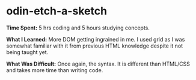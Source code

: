 # odin-etch-a-sketch

**Time Spent:** 5 hrs coding and 5 hours studying concepts.

**What I Learned:** More DOM getting ingrained in me. I used grid as I was somewhat familiar with it from previous HTML knowledge despite it not being taught yet. 

**What Was Difficult:** Once again, the syntax. It is different than HTML/CSS and takes more time than writing code.
